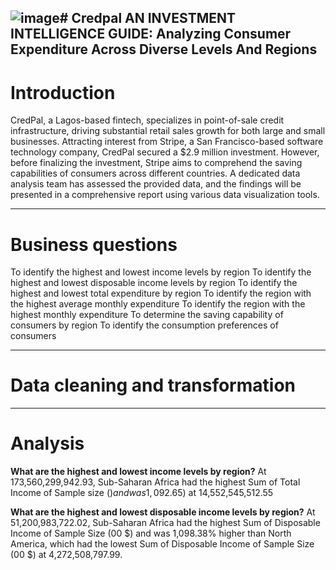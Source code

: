 ![image](https://github.com/Habibmaryam/credpal/assets/117365835/69e2029e-8252-4830-a9a2-2322cf0225a1)# Credpal
AN INVESTMENT INTELLIGENCE GUIDE: Analyzing Consumer Expenditure Across Diverse Levels And Regions
---
# Introduction
CredPal, a Lagos-based fintech, specializes in point-of-sale credit infrastructure, driving substantial retail sales growth for both large and small businesses. Attracting interest from Stripe, a San Francisco-based software technology company, CredPal secured a $2.9 million investment. However, before finalizing the investment, Stripe aims to comprehend the saving capabilities of consumers across different countries. A dedicated data analysis team has assessed the provided data, and the findings will be presented in a comprehensive report using various data visualization tools.

---
# Business questions
To identify the highest and lowest income levels by region
To identify the highest and lowest disposable income levels by region
To identify the highest and lowest total expenditure by region
To identify the region with the highest average monthly expenditure
To identify the region with the highest monthly expenditure
To determine the saving capability of consumers by region
To identify the consumption preferences of consumers

---
# Data cleaning and transformation


---
# Analysis
**What are the highest and lowest income levels by region?**
At 173,560,299,942.93, Sub-Saharan Africa had the highest Sum of Total Income of Sample size ($) and was 1,092.65% higher than North America, which had the lowest Sum of Total Income of Sample size ($) at 14,552,545,512.55

**What are the highest and lowest disposable income levels by region?**
At 51,200,983,722.02, Sub-Saharan Africa had the highest Sum of Disposable Income of Sample Size (00 $) and was 1,098.38% higher than North America, which had the lowest Sum of Disposable Income of Sample Size (00 $) at 4,272,508,797.99.

